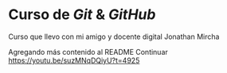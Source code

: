 # Curso de _Git_ & _GitHub_
Curso que llevo con mi amigo y docente digital Jonathan Mircha

Agregando más contenido al README
Continuar https://youtu.be/suzMNqDQiyU?t=4925

